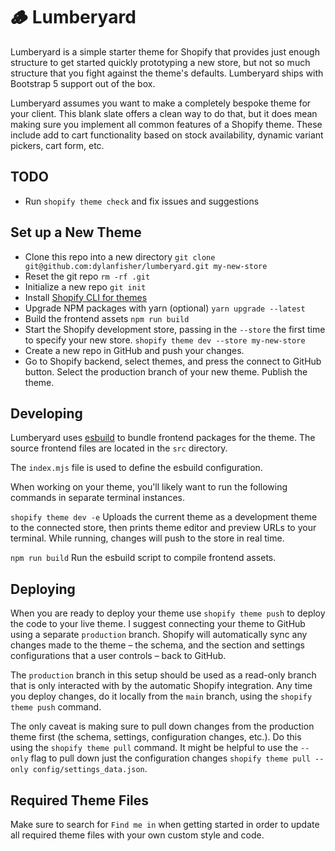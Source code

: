 # 🪵 Lumberyard

Lumberyard is a simple starter theme for Shopify that provides just
enough structure to get started quickly prototyping a new store, but
not so much structure that you fight against the theme's defaults. Lumberyard
ships with Bootstrap 5 support out of the box.

Lumberyard assumes you want to make a completely bespoke theme for your client.
This blank slate offers a clean way to do that, but it does mean making sure you
implement all common features of a Shopify theme. These include add to cart functionality
based on stock availability, dynamic variant pickers, cart form, etc.

## TODO

- Run `shopify theme check` and fix issues and suggestions

## Set up a New Theme

- Clone this repo into a new directory `git clone git@github.com:dylanfisher/lumberyard.git my-new-store`
- Reset the git repo `rm -rf .git`
- Initialize a new repo `git init`
- Install [Shopify CLI for themes](https://shopify.dev/docs/themes/tools/cli#installation)
- Upgrade NPM packages with yarn (optional) `yarn upgrade --latest`
- Build the frontend assets `npm run build`
- Start the Shopify development store, passing in the `--store` the first time to specify your new store. `shopify theme dev --store my-new-store`
- Create a new repo in GitHub and push your changes.
- Go to Shopify backend, select themes, and press the connect to GitHub button. Select the production branch of your new theme. Publish the theme.

## Developing

Lumberyard uses [esbuild](https://esbuild.github.io/) to bundle frontend
packages for the theme. The source frontend files are located in the `src`
directory.

The `index.mjs` file is used to define the esbuild configuration.

When working on your theme, you'll likely want to run the following commands
in separate terminal instances.

`shopify theme dev -e` Uploads the current theme as a development theme to the connected store, then
prints theme editor and preview URLs to your terminal. While running, changes
will push to the store in real time.

`npm run build` Run the esbuild script to compile frontend assets.

## Deploying

When you are ready to deploy your theme use `shopify theme push` to deploy the
code to your live theme. I suggest connecting your theme to GitHub using a separate
`production` branch. Shopify will automatically sync any changes made to the theme –
the schema, and the section and settings configurations that a user controls – back
to GitHub.

The `production` branch in this setup should be used as a read-only branch that is
only interacted with by the automatic Shopify integration. Any time you deploy changes,
do it locally from the `main` branch, using the `shopify theme push` command.

The only caveat is making sure to pull down changes from the production theme first
(the schema, settings, configuration changes, etc.). Do this using the
`shopify theme pull` command. It might be helpful to use the `--only` flag to
pull down just the configuration changes `shopify theme pull --only config/settings_data.json`.

## Required Theme Files

Make sure to search for `Find me in` when getting started in order to update
all required theme files with your own custom style and code.
